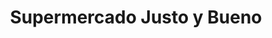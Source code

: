 ---
title: "Supermercado Justo y Bueno"
url: /bucaramanga/supermercado-justo-y-bueno/
shop: Supermarkt
---